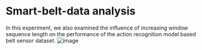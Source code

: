 # Smart-belt-data analysis 
In this  experiment, we also examined the influence of increasing window sequence length on the performance of the action recognition model based belt sensor dataset. 
![image](https://github.com/adane04/Smart-belt-/assets/116490144/af8ad733-5d88-483b-bef7-88688cec1c91)

